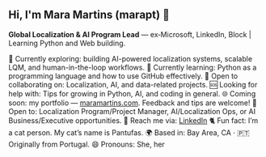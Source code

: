 ## Hi, I'm Mara Martins (marapt) 👋
**Global Localization & AI Program Lead** — ex‑Microsoft, LinkedIn, Block | Learning Python and Web building. 

🤖 Currently exploring: building AI-powered localization systems, scalable LQM, and human-in-the-loop workflows.
🧠 Currently learning: Python as a programming language and how to use GitHub effectively.
🧩 Open to collaborating on: Localization, AI, and data-related projects.
🆘 Looking for help with: Tips for growing in Python, AI, and coding in general.
🌐 Coming soon: my portfolio — [maramartins.com](https://maramartins.com). Feedback and tips are welcome!
🚀 Open to: Localization Program/Project Manager, AI/Localization Ops, or AI Business/Executive opportunities.
💬 Reach me via: [LinkedIn](https://www.linkedin.com/in/maramartinspt/)
🐈 Fun fact: I’m a cat person. My cat’s name is Pantufas.
🌍 Based in: Bay Area, CA · 🇵🇹 Originally from Portugal.
😄 Pronouns: She, her
